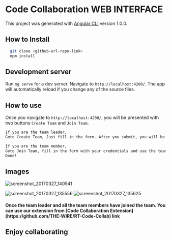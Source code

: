 # Code Collaboration WEB INTERFACE

This project was generated with [Angular CLI](https://github.com/angular/angular-cli) version 1.0.0.

## How to Install

```bash
  git clone <github-url-repo-link>
  npm install
```

## Development server

Run `ng serve` for a dev server. Navigate to `http://localhost:4200/`. The app will automatically reload if you change any of the source files.


## How to use

Once you navigate to `http://localhost:4200/`, you will be presented with two buttons `Create Team` and `Join Team`.

```bash
If you are the team leader,
Goto Create Team, Just fill in the form. After you submit, you will be given a team id which you have to share it with your team members by either mail/whatsapp/ etc.
```

```bash
If you are the team member,
Goto Join Team, fill in the form with your credentials and use the team id token which was generated by your team leader.
Done!
```
## Images

![screenshot_20170327_140541](https://cloud.githubusercontent.com/assets/10581846/24347635/9220e994-12f6-11e7-9909-53871e3a6e1f.png)

![screenshot_20170327_135556](https://cloud.githubusercontent.com/assets/10581846/24347560/54f2cc9a-12f6-11e7-88b1-296e83ce09e7.png)
![screenshot_20170327_135625](https://cloud.githubusercontent.com/assets/10581846/24347567/57172b06-12f6-11e7-82a8-d578e8477061.png)

<h4> Once the team leader and all the team members have joined the team. You can use our extension from [Code Collaboration Extension](https://github.com/THE-WIRE/RT-Code-Collab) link <h4>

## Enjoy collaborating
